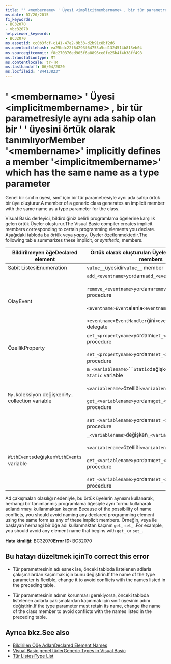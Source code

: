 ```yaml
---
title: "' <membername> ' Üyesi <implicitmembername> , bir tür parametresiyle aynı ada sahip olan bir ' ' üyesini örtük olarak tanımlıyor"
ms.date: 07/20/2015
f1_keywords:
- BC32070
- vbc32070
helpviewer_keywords:
- BC32070
ms.assetid: cc0b3fcf-c141-47e2-9b33-d2b91c8bf2d6
ms.openlocfilehash: ea25bdc22f64293f64753a5cd1324514b813eb04
ms.sourcegitcommit: f8c270376ed905f6a8896ce0fe25b4f4b38ff498
ms.translationtype: MT
ms.contentlocale: tr-TR
ms.lasthandoff: 06/04/2020
ms.locfileid: "84413823"
---
```

# <a name="member-membername-implicitly-defines-a-member-implicitmembername-which-has-the-same-name-as-a-type-parameter"></a><span data-ttu-id="34b00-102">' \<membername> ' Üyesi \<implicitmembername> , bir tür parametresiyle aynı ada sahip olan bir ' ' üyesini örtük olarak tanımlıyor</span><span class="sxs-lookup"><span data-stu-id="34b00-102">Member '\<membername>' implicitly defines a member '\<implicitmembername>' which has the same name as a type parameter</span></span>
<span data-ttu-id="34b00-103">Genel bir sınıfın üyesi, sınıf için bir tür parametresiyle aynı ada sahip örtük bir üye oluşturur.</span><span class="sxs-lookup"><span data-stu-id="34b00-103">A member of a generic class generates an implicit member with the same name as a type parameter for the class.</span></span>  
  
 <span data-ttu-id="34b00-104">Visual Basic derleyici, bildirdiğiniz belirli programlama öğelerine karşılık gelen örtük Üyeler oluşturur.</span><span class="sxs-lookup"><span data-stu-id="34b00-104">The Visual Basic compiler creates implicit members corresponding to certain programming elements you declare.</span></span> <span data-ttu-id="34b00-105">Aşağıdaki tabloda bu örtük veya *yapay*, Üyeler özetlenmektedir.</span><span class="sxs-lookup"><span data-stu-id="34b00-105">The following table summarizes these implicit, or *synthetic*, members.</span></span>  
  
|<span data-ttu-id="34b00-106">Bildirilmeyen öğe</span><span class="sxs-lookup"><span data-stu-id="34b00-106">Declared element</span></span>|<span data-ttu-id="34b00-107">Örtük olarak oluşturulan Üyeler</span><span class="sxs-lookup"><span data-stu-id="34b00-107">Implicitly created members</span></span>|  
|----------------------|--------------------------------|  
|<span data-ttu-id="34b00-108">Sabit Listesi</span><span class="sxs-lookup"><span data-stu-id="34b00-108">Enumeration</span></span>|<span data-ttu-id="34b00-109">`value__`üyesidir</span><span class="sxs-lookup"><span data-stu-id="34b00-109">`value__` member</span></span>|  
|<span data-ttu-id="34b00-110">Olay</span><span class="sxs-lookup"><span data-stu-id="34b00-110">Event</span></span>|<span data-ttu-id="34b00-111">`add_<eventname>`yordamı</span><span class="sxs-lookup"><span data-stu-id="34b00-111">`add_<eventname>` procedure</span></span><br /><br /> <span data-ttu-id="34b00-112">`remove_<eventname>`yordamı</span><span class="sxs-lookup"><span data-stu-id="34b00-112">`remove_<eventname>` procedure</span></span><br /><br /> <span data-ttu-id="34b00-113">`<eventname>Event`alanla</span><span class="sxs-lookup"><span data-stu-id="34b00-113">`<eventname>Event` field</span></span><br /><br /> <span data-ttu-id="34b00-114">`<eventname>EventHandler`ğini</span><span class="sxs-lookup"><span data-stu-id="34b00-114">`<eventname>EventHandler` delegate</span></span>|  
|<span data-ttu-id="34b00-115">Özellik</span><span class="sxs-lookup"><span data-stu-id="34b00-115">Property</span></span>|<span data-ttu-id="34b00-116">`get_<propertyname>`yordamı</span><span class="sxs-lookup"><span data-stu-id="34b00-116">`get_<propertyname>` procedure</span></span><br /><br /> <span data-ttu-id="34b00-117">`set_<propertyname>`yordamı</span><span class="sxs-lookup"><span data-stu-id="34b00-117">`set_<propertyname>` procedure</span></span>|  
|<span data-ttu-id="34b00-118">`My.`koleksiyon değişkeni</span><span class="sxs-lookup"><span data-stu-id="34b00-118">`My.` collection variable</span></span>|<span data-ttu-id="34b00-119">`m_<variablename>``Static`değişken</span><span class="sxs-lookup"><span data-stu-id="34b00-119">`m_<variablename>` `Static` variable</span></span><br /><br /> <span data-ttu-id="34b00-120">`<variablename>`özelliði</span><span class="sxs-lookup"><span data-stu-id="34b00-120">`<variablename>` property</span></span><br /><br /> <span data-ttu-id="34b00-121">`get_<variablename>`yordamı</span><span class="sxs-lookup"><span data-stu-id="34b00-121">`get_<variablename>` procedure</span></span><br /><br /> <span data-ttu-id="34b00-122">`set_<variablename>`yordamı</span><span class="sxs-lookup"><span data-stu-id="34b00-122">`set_<variablename>` procedure</span></span>|  
|<span data-ttu-id="34b00-123">`WithEvents`değişken</span><span class="sxs-lookup"><span data-stu-id="34b00-123">`WithEvents` variable</span></span>|<span data-ttu-id="34b00-124">`_<variablename>`değişken</span><span class="sxs-lookup"><span data-stu-id="34b00-124">`_<variablename>` variable</span></span><br /><br /> <span data-ttu-id="34b00-125">`<variablename>`özelliði</span><span class="sxs-lookup"><span data-stu-id="34b00-125">`<variablename>` property</span></span><br /><br /> <span data-ttu-id="34b00-126">`get_<variablename>`yordamı</span><span class="sxs-lookup"><span data-stu-id="34b00-126">`get_<variablename>` procedure</span></span><br /><br /> <span data-ttu-id="34b00-127">`set_<variablename>`yordamı</span><span class="sxs-lookup"><span data-stu-id="34b00-127">`set_<variablename>` procedure</span></span>|  
  
 <span data-ttu-id="34b00-128">Ad çakışmaları olasılığı nedeniyle, bu örtük üyelerin aynısını kullanarak, herhangi bir tanımlanmış programlama öğesiyle aynı formu kullanarak adlandırmayı kullanmaktan kaçının.</span><span class="sxs-lookup"><span data-stu-id="34b00-128">Because of the possibility of name conflicts, you should avoid naming any declared programming element using the same form as any of these implicit members.</span></span> <span data-ttu-id="34b00-129">Örneğin, veya ile başlayan herhangi bir öğe adı kullanmaktan kaçının `get_` `set_` .</span><span class="sxs-lookup"><span data-stu-id="34b00-129">For example, you should avoid any element name that begins with `get_` or `set_`.</span></span>  
  
 <span data-ttu-id="34b00-130">**Hata kimliği:** BC32070</span><span class="sxs-lookup"><span data-stu-id="34b00-130">**Error ID:** BC32070</span></span>  
  
## <a name="to-correct-this-error"></a><span data-ttu-id="34b00-131">Bu hatayı düzeltmek için</span><span class="sxs-lookup"><span data-stu-id="34b00-131">To correct this error</span></span>  
  
- <span data-ttu-id="34b00-132">Tür parametresinin adı esnek ise, önceki tabloda listelenen adlarla çakışmalardan kaçınmak için bunu değiştirin.</span><span class="sxs-lookup"><span data-stu-id="34b00-132">If the name of the type parameter is flexible, change it to avoid conflicts with the names listed in the preceding table.</span></span>  
  
- <span data-ttu-id="34b00-133">Tür parametresinin adının korunması gerekiyorsa, önceki tabloda listelenen adlarla çakışmalardan kaçınmak için sınıf üyesinin adını değiştirin.</span><span class="sxs-lookup"><span data-stu-id="34b00-133">If the type parameter must retain its name, change the name of the class member to avoid conflicts with the names listed in the preceding table.</span></span>  
  
## <a name="see-also"></a><span data-ttu-id="34b00-134">Ayrıca bkz.</span><span class="sxs-lookup"><span data-stu-id="34b00-134">See also</span></span>

- [<span data-ttu-id="34b00-135">Bildirilen Öğe Adları</span><span class="sxs-lookup"><span data-stu-id="34b00-135">Declared Element Names</span></span>](../programming-guide/language-features/declared-elements/declared-element-names.md)
- [<span data-ttu-id="34b00-136">Visual Basic genel türler</span><span class="sxs-lookup"><span data-stu-id="34b00-136">Generic Types in Visual Basic</span></span>](../programming-guide/language-features/data-types/generic-types.md)
- [<span data-ttu-id="34b00-137">Tür Listesi</span><span class="sxs-lookup"><span data-stu-id="34b00-137">Type List</span></span>](../language-reference/statements/type-list.md)
